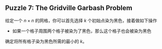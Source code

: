 ## Puzzle 7: The Gridville Garbash Problem

给定一个 $n\times n$ 的网格，你可以首先选择 $k$ 个初始点染为黑色，接着做如下操作

- 如果一个格子周围两个格子被染为了黑色，那么这个格子也会被染为黑色

确定将所有格子染为黑色所需的最小的 $k$。

